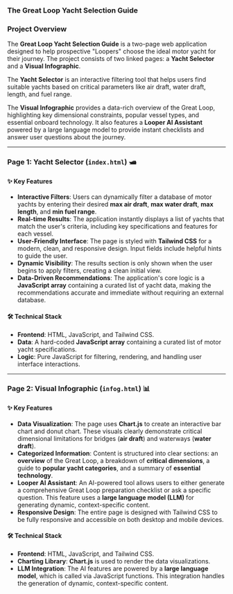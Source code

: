 ### The Great Loop Yacht Selection Guide

### Project Overview

The **Great Loop Yacht Selection Guide** is a two-page web application designed to help prospective "Loopers" choose the ideal motor yacht for their journey. The project consists of two linked pages: a **Yacht Selector** and a **Visual Infographic**.

The **Yacht Selector** is an interactive filtering tool that helps users find suitable yachts based on critical parameters like air draft, water draft, length, and fuel range.

The **Visual Infographic** provides a data-rich overview of the Great Loop, highlighting key dimensional constraints, popular vessel types, and essential onboard technology. It also features a **Looper AI Assistant** powered by a large language model to provide instant checklists and answer user questions about the journey.

---

### Page 1: Yacht Selector (`index.html`) 🛥️

#### ✨ Key Features

* **Interactive Filters**: Users can dynamically filter a database of motor yachts by entering their desired **max air draft**, **max water draft**, **max length**, and **min fuel range**.
* **Real-time Results**: The application instantly displays a list of yachts that match the user's criteria, including key specifications and features for each vessel.
* **User-Friendly Interface**: The page is styled with **Tailwind CSS** for a modern, clean, and responsive design. Input fields include helpful hints to guide the user.
* **Dynamic Visibility**: The results section is only shown when the user begins to apply filters, creating a clean initial view.
* **Data-Driven Recommendations**: The application's core logic is a **JavaScript array** containing a curated list of yacht data, making the recommendations accurate and immediate without requiring an external database.

#### 🛠️ Technical Stack

* **Frontend**: HTML, JavaScript, and Tailwind CSS.
* **Data**: A hard-coded **JavaScript array** containing a curated list of motor yacht specifications.
* **Logic**: Pure JavaScript for filtering, rendering, and handling user interface interactions.

---

### Page 2: Visual Infographic (`infog.html`) 📊

#### ✨ Key Features

* **Data Visualization**: The page uses **Chart.js** to create an interactive bar chart and donut chart. These visuals clearly demonstrate critical dimensional limitations for bridges (**air draft**) and waterways (**water draft**).
* **Categorized Information**: Content is structured into clear sections: an **overview** of the Great Loop, a breakdown of **critical dimensions**, a guide to **popular yacht categories**, and a summary of **essential technology**.
* **Looper AI Assistant**: An AI-powered tool allows users to either generate a comprehensive Great Loop preparation checklist or ask a specific question. This feature uses a **large language model (LLM)** for generating dynamic, context-specific content.
* **Responsive Design**: The entire page is designed with Tailwind CSS to be fully responsive and accessible on both desktop and mobile devices.

#### 🛠️ Technical Stack

* **Frontend**: HTML, JavaScript, and Tailwind CSS.
* **Charting Library**: **Chart.js** is used to render the data visualizations.
* **LLM Integration**: The AI features are powered by a **large language model**, which is called via JavaScript functions. This integration handles the generation of dynamic, context-specific content.
